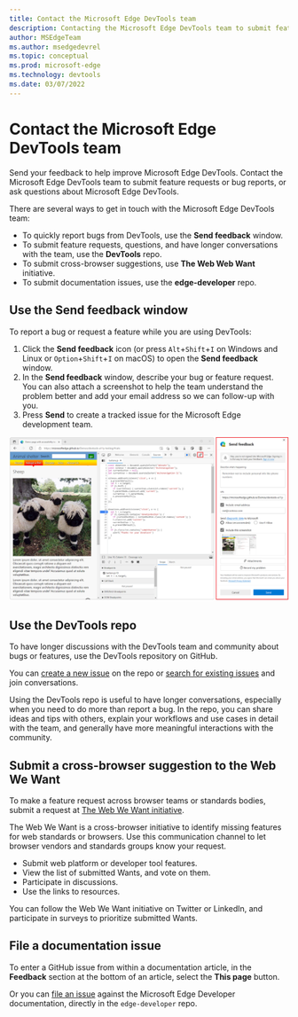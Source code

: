 ```yaml
---
title: Contact the Microsoft Edge DevTools team
description: Contacting the Microsoft Edge DevTools team to submit feature requests or bug reports of issues about developing for Microsoft Edge.
author: MSEdgeTeam
ms.author: msedgedevrel
ms.topic: conceptual
ms.prod: microsoft-edge
ms.technology: devtools
ms.date: 03/07/2022
---
```

# Contact the Microsoft Edge DevTools team

Send your feedback to help improve Microsoft Edge DevTools.  Contact the Microsoft Edge DevTools team to submit feature requests or bug reports, or ask questions about Microsoft Edge DevTools.

There are several ways to get in touch with the Microsoft Edge DevTools team:

* To quickly report bugs from DevTools, use the **Send feedback** window.
* To submit feature requests, questions, and have longer conversations with the team, use the **DevTools** repo.
* To submit cross-browser suggestions, use **The Web Web Want** initiative.
* To submit documentation issues, use the **edge-developer** repo.


<!-- ====================================================================== -->
## Use the Send feedback window

To report a bug or request a feature while you are using DevTools:

1. Click the **Send feedback** icon (or press `Alt`+`Shift`+`I` on Windows and Linux or `Option`+`Shift`+`I` on macOS) to open the **Send feedback** window.
1. In the **Send feedback** window, describe your bug or feature request. You can also attach a screenshot to help the team understand the problem better and add your email address so we can follow-up with you.
1. Press **Send** to create a tracked issue for the Microsoft Edge development team.

![Screenshot of the Send feedback button and Send feedback window in Microsoft Edge DevTools](media/devtools-send-feedback-window.png)


<!-- ====================================================================== -->
## Use the DevTools repo

To have longer discussions with the DevTools team and community about bugs or features, use the DevTools repository on GitHub.

You can [create a new issue](https://github.com/MicrosoftEdge/DevTools/issues/new/choose) on the repo or [search for existing issues](https://github.com/MicrosoftEdge/DevTools/issues) and join conversations.

Using the DevTools repo is useful to have longer conversations, especially when you need to do more than report a bug. In the repo, you can share ideas and tips with others, explain your workflows and use cases in detail with the team, and generally have more meaningful interactions with the community.


<!-- ====================================================================== -->
## Submit a cross-browser suggestion to the Web We Want

To make a feature request across browser teams or standards bodies, submit a request at [The Web We Want initiative](../web-we-want/index.md).

The Web We Want is a cross-browser initiative to identify missing features for web standards or browsers.  Use this communication channel to let browser vendors and standards groups know your request.

*  Submit web platform or developer tool features.
*  View the list of submitted Wants, and vote on them.
*  Participate in discussions.
*  Use the links to resources.

You can follow the Web We Want initiative on Twitter or LinkedIn, and participate in surveys to prioritize submitted Wants.


<!-- ====================================================================== -->
## File a documentation issue

To enter a GitHub issue from within a documentation article, in the **Feedback** section at the bottom of an article, select the **This page** button.

Or you can [file an issue](https://github.com/MicrosoftDocs/edge-developer/issues/new?title=[DevTools%20Docs%20Feedback]) against the Microsoft Edge Developer documentation, directly in the `edge-developer` repo.
